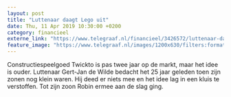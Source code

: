 ```yaml
---
layout: post
title: "Luttenaar daagt Lego uit"
date: Thu, 11 Apr 2019 10:30:00 +0200
category: financieel
externe_link: "https://www.telegraaf.nl/financieel/3426572/luttenaar-daagt-lego-uit"
feature_image: "https://www.telegraaf.nl/images/1200x630/filters:format(jpeg):quality(80)/cdn-kiosk-api.telegraaf.nl/b96d7c64-5c2e-11e9-9157-0255c322e81b.jpg"
---
```


<p class="intro">Constructiespeelgoed Twickto is pas twee jaar op de markt, maar het idee is ouder. Luttenaar Gert-Jan de Wilde bedacht het 25 jaar geleden toen zijn zonen nog klein waren. Hij deed er niets mee en het idee lag in een kluis te verstoffen. Tot zijn zoon Robin ermee aan de slag ging.</p>
